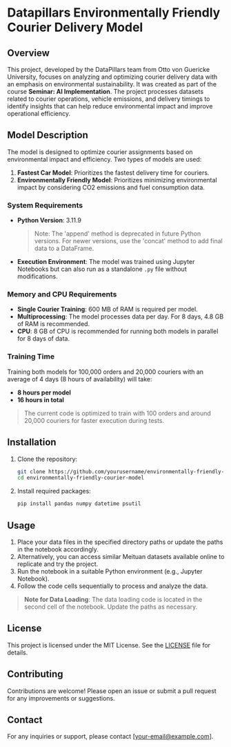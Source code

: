 # Datapillars Environmentally Friendly Courier Delivery Model

## Overview

This project, developed by the DataPillars team from Otto von Guericke University, focuses on analyzing and optimizing courier delivery data with an emphasis on environmental sustainability. It was created as part of the course **Seminar: AI Implementation**. The project processes datasets related to courier operations, vehicle emissions, and delivery timings to identify insights that can help reduce environmental impact and improve operational efficiency.

## Model Description

The model is designed to optimize courier assignments based on environmental impact and efficiency. Two types of models are used:

1. **Fastest Car Model**: Prioritizes the fastest delivery time for couriers. 
2. **Environmentally Friendly Model**: Prioritizes minimizing environmental impact by considering CO2 emissions and fuel consumption data.

### System Requirements

- **Python Version**: 3.11.9
  > Note: The 'append' method is deprecated in future Python versions. For newer versions, use the 'concat' method to add final data to a DataFrame.
- **Execution Environment**: The model was trained using Jupyter Notebooks but can also run as a standalone `.py` file without modifications.

### Memory and CPU Requirements

- **Single Courier Training**: 600 MB of RAM is required per model.
- **Multiprocessing**: The model processes data per day. For 8 days, 4.8 GB of RAM is recommended.
- **CPU**: 8 GB of CPU is recommended for running both models in parallel for 8 days of data.

### Training Time

Training both models for 100,000 orders and 20,000 couriers with an average of 4 days (8 hours of availability) will take:

- **8 hours per model**
- **16 hours in total**

> The current code is optimized to train with 100 orders and around 20,000 couriers for faster execution during tests.

## Installation

1. Clone the repository:
   ```bash
   git clone https://github.com/yourusername/environmentally-friendly-courier-model.git
   cd environmentally-friendly-courier-model
   ```
2. Install required packages:
   ```bash
   pip install pandas numpy datetime psutil
   ```

## Usage

1. Place your data files in the specified directory paths or update the paths in the notebook accordingly.
2. Alternatively, you can access similar Meituan datasets available online to replicate and try the project.
3. Run the notebook in a suitable Python environment (e.g., Jupyter Notebook).
4. Follow the code cells sequentially to process and analyze the data.

> **Note for Data Loading**: The data loading code is located in the second cell of the notebook. Update the paths as necessary.

## License

This project is licensed under the MIT License. See the [LICENSE](LICENSE) file for details.

## Contributing

Contributions are welcome! Please open an issue or submit a pull request for any improvements or suggestions.

## Contact

For any inquiries or support, please contact [[your-email@example.com](mailto:your-email@example.com)].
